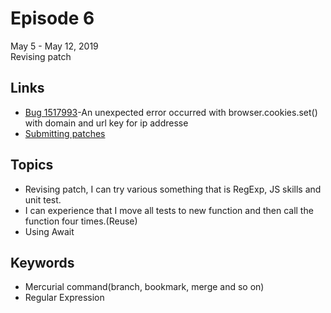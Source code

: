 # Episode 6
May 5 - May 12, 2019  
Revising patch

## Links
* [Bug 1517993](https://bugzilla.mozilla.org/show_bug.cgi?id=1517993)-An unexpected error occurred with browser.cookies.set() with domain and url key for ip addresse
* [Submitting patches](https://phabricator.services.mozilla.com/D29933)

## Topics
* Revising patch, I can try various something that is RegExp, JS skills and unit test.
* I can experience that I move all tests to new function and then call the function four times.(Reuse)
* Using Await

## Keywords
* Mercurial command(branch, bookmark, merge and so on)
* Regular Expression
